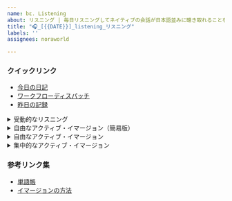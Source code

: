 ```yaml
---
name: bε. Listening
about: リスニング | 毎日リスニングしてネイティブの会話が日本語並みに聴き取れることを目指しましょう
title: "🎧_[{{DATE}}]_listening_リスニング"
labels: ''
assignees: noraworld

---
```


### クイックリンク
* [今日の日記]([{{MAIN_REPO_TODAY_URL}}])
* [ワークフローディスパッチ](https://github.com/noraworld/diary-templates-assistant/actions/workflows/listening.yml)
* [昨日の記録](https://github.com/noraworld/diary-templates/blob/main/templates/listening/[{{YESTERDAY_YEAR}}]/[{{YESTERDAY_MONTH}}]/[{{YESTERDAY_DATE}}]-.md)

<details>
<summary>受動的なリスニング</summary>

```
### 基本情報
| 項目 | 内容 |
| --- | :---: |
| 種別 | 受動的なリスニング |
| 教材 |  |

### 所感
特になし。
```
</details>



<details>
<summary>自由なアクティブ・イマージョン（簡易版）</summary>

```
### 基本情報
| 項目 | 内容 |
| --- | :---: |
| 種別 | 自由なアクティブ・イマージョン（簡易版） |
| 教材 |  |

### 所感
特になし。
```
</details>



<details>
<summary>自由なアクティブ・イマージョン</summary>

```
### 基本情報
| 項目 | 内容 |
| --- | :---: |
| 種別 | 自由なアクティブ・イマージョン |
| 教材 |  |
| 字幕 | なし |
| 所感理解度 |  |

### 新単語・新フレーズ
| Word | Pronunciation | Meaning | Example |
| --- | --- | --- | --- |

### チェックリスト
* [ ] 新単語や新フレーズがある場合は単語帳に転記

### 所感
特になし。
```
</details>



<details>
<summary>集中的なアクティブ・イマージョン</summary>

```
### 基本情報
| 項目 | 内容 |
| --- | :---: |
| 種別 | 集中的なアクティブ・イマージョン |
| 教材 |  |
| 所感難易度 |  |
| 練習回数 |  |

### ディクテーション
>

> <details>
> <summary>装飾の説明</summary>
>
> * _斜線_: 自信がないところ、あるいは、はっきりとは聞こえなかったが、文脈補完で、文法補完で、純粋に聞き取った音の通りに、あるいは当てずっぽうで書いたところ
> * _???_: なんて言っているのか分からなかったが何かしら言っていることは分かったところ
> * ~~打消線~~: 答えを見て間違っていたところ
> * **太字**: 答えを見て正しいものに修正したところ
> </details>

### 分析
*

### 新単語・新フレーズ
| Word | Pronunciation | Meaning | Example |
| --- | --- | --- | --- |

### 学び
*

### チェックリスト
* [ ] 次の YouTube 教材動画のダウンロード
* [ ] 新単語や新フレーズがある場合は単語帳に転記

### 所感
特になし。
```
</details>



### 参考リンク集
* [単語帳](https://github.com/noraworld/memo/blob/main/Atsueigo%20School/%E5%8D%98%E8%AA%9E/wordbook.md)
* [イマージョンの方法](https://www.chads4.com/products/chads/categories/2150477918/posts/2156161422)
